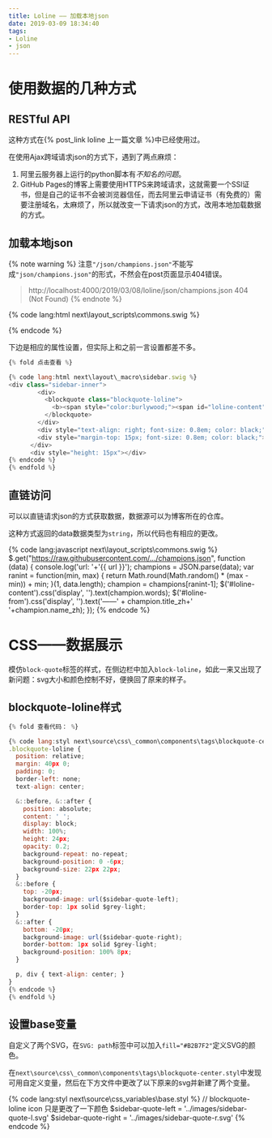 ```yaml
---
title: Loline —— 加载本地json
date: 2019-03-09 18:34:40
tags:
- Loline
- json
---
```


# 使用数据的几种方式

## RESTful API
这种方式在{% post_link loline 上一篇文章 %}中已经使用过。

在使用Ajax跨域请求json的方式下，遇到了两点麻烦：
1. 阿里云服务器上运行的python脚本有*不知名的问题*。
2. GitHub Pages的博客上需要使用HTTPS来跨域请求，这就需要一个SSl证书，但是自己的证书不会被浏览器信任，而去阿里云申请证书（有免费的）需要注册域名，太麻烦了，所以就改变一下请求json的方式，改用本地加载数据的方式。

<!-- more -->

## 加载本地json

{% note warning %}
注意`"/json/champions.json"`不能写成`"json/champions.json"`的形式，不然会在post页面显示404错误。
> http://localhost:4000/2019/03/08/loline/json/champions.json 404 (Not Found)
{% endnote %}

{% code lang:html next\layout\_scripts\commons.swig %}
<script type="text/javascript">
	$.get("/json/champions.json", function (data) {
		var ranint = function(min, max) {
    	return Math.round(Math.random() * (max - min)) + min;
		}(1, data.length);
		champion = data[ranint-1];
		$('#loline-content').css('display', '').text(champion.words);
		$('#loline-from').css('display', '').text('——' + champion.title_zh+' '+champion.name_zh);
	});
</script>
{% endcode %}

下边是相应的属性设置，但实际上和之前一言设置都差不多。

``` js
{% fold 点击查看 %}

{% code lang:html next\layout\_macro\sidebar.swig %}
<div class="sidebar-inner">
        <div>
          <blockquote class="blockquote-loline">
            <b><span style="color:burlywood;"><span id="loline-content"></span></span></b>
          </blockquote>
        </div>
        <div style="text-align: right; font-size: 0.8em; color: black;" id="loline-from"></div>
        <div style="margin-top: 15px; font-size: 0.8em; color: black;"><a href="https://moeext.github.io/2019/03/08/loline/#more">LOLine</a></div>
      </div>
      <div style="height: 15px"></div>
{% endcode %}
{% endfold %}
```

## 直链访问

可以以直链请求json的方式获取数据，数据源可以为博客所在的仓库。

这种方式返回的data数据类型为`string`，所以代码也有相应的更改。

{% code lang:javascript next\layout\_scripts\commons.swig %}
$.get("https://raw.githubusercontent.com/.../champions.json", function (data) {
    console.log('url: '+'{{ url }}');
		champions = JSON.parse(data);
		var ranint = function(min, max) {
    	return Math.round(Math.random() * (max - min)) + min;
		}(1, data.length);
		champion = champions[ranint-1];
		$('#loline-content').css('display', '').text(champion.words);
		$('#loline-from').css('display', '').text('——' + champion.title_zh+' '+champion.name_zh);
	});
{% endcode %}


# CSS——数据展示

模仿`block-quote`标签的样式，在侧边栏中加入`block-loline`，如此一来又出现了新问题：svg大小和颜色控制不好，便换回了原来的样子。

## blockquote-loline样式

``` js
{% fold 查看代码： %}

{% code lang:styl next\source\css\_common\components\tags\blockquote-center.styl %}
.blockquote-loline {
  position: relative;
  margin: 40px 0;
  padding: 0;
  border-left: none;
  text-align: center;

  &::before, &::after {
    position: absolute;
    content: ' ';
    display: block;
    width: 100%;
    height: 24px;
    opacity: 0.2;
    background-repeat: no-repeat;
    background-position: 0 -6px;
    background-size: 22px 22px;
  }
  &::before {
    top: -20px;
    background-image: url($sidebar-quote-left);
    border-top: 1px solid $grey-light;
  }
  &::after {
    bottom: -20px;
    background-image: url($sidebar-quote-right);
    border-bottom: 1px solid $grey-light;
    background-position: 100% 8px;
  }

  p, div { text-align: center; }
}
{% endcode %}
{% endfold %}
```

## 设置base变量

自定义了两个SVG，在`SVG: path`标签中可以加入`fill="#B2B7F2"`定义SVG的颜色。

在`next\source\css\_common\components\tags\blockquote-center.styl`中发现可用自定义变量，然后在下方文件中更改了以下原来的svg并新建了两个变量。

{% code lang:styl next\source\css\_variables\base.styl %}
// blockquote-loline icon 只是更改了一下颜色
$sidebar-quote-left = '../images/sidebar-quote-l.svg'
$sidebar-quote-right = '../images/sidebar-quote-r.svg'
{% endcode %}
